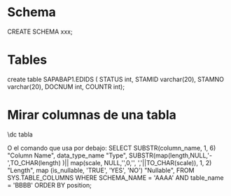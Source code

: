 # Schema
CREATE SCHEMA xxx;


# Tables
create table SAPABAP1.EDIDS ( STATUS int, STAMID varchar(20), STAMNO varchar(20), DOCNUM int, COUNTR int);

# Mirar columnas de una tabla
\dc tabla

O el comando que usa por debajo:
SELECT
  SUBSTR(column_name, 1, 6) "Column Name",
  data_type_name "Type",
  SUBSTR(map(length,NULL,'-',TO_CHAR(length) )|| map(scale, NULL,'',0,'', ','||TO_CHAR(scale)), 1, 2) "Length",
  map (is_nullable, 'TRUE', 'YES', 'NO') "Nullable",
FROM
  SYS.TABLE_COLUMNS
WHERE
  SCHEMA_NAME = 'AAAA'
  AND table_name = 'BBBB'
ORDER BY position;

